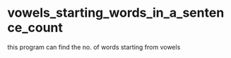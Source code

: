 # vowels_starting_words_in_a_sentence_count
this program can find the no. of words starting from vowels
